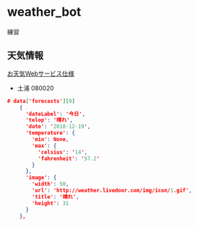 # weather_bot

練習

## 天気情報

[お天気Webサービス仕様](http://weather.livedoor.com/forecast/rss/primary_area.xml)

- 土浦
    080020

~~~json
# data['forecasts'][0]
    {
      'dateLabel': '今日',
      'telop': '晴れ',
      'date': '2018-12-19',
      'temperature': {
        'min': None,
        'max': {
          'celsius': '14',
          'fahrenheit': '57.2'
        }
      },
      'image': {
        'width': 50,
        'url': 'http://weather.livedoor.com/img/icon/1.gif',
        'title': '晴れ',
        'height': 31
      }
    },
~~~
